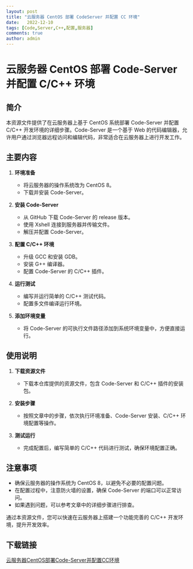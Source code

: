 ```yaml
---
layout: post
title: "云服务器 CentOS 部署 CodeServer 并配置 CC 环境"
date:   2022-12-10
tags: [Code,Server,C++,配置,服务器]
comments: true
author: admin
---
```

# 云服务器 CentOS 部署 Code-Server 并配置 C/C++ 环境

## 简介
本资源文件提供了在云服务器上基于 CentOS 系统部署 Code-Server 并配置 C/C++ 开发环境的详细步骤。Code-Server 是一个基于 Web 的代码编辑器，允许用户通过浏览器远程访问和编辑代码，非常适合在云服务器上进行开发工作。

## 主要内容
1. **环境准备**
   - 将云服务器的操作系统改为 CentOS 8。
   - 下载并安装 Code-Server。

2. **安装 Code-Server**
   - 从 GitHub 下载 Code-Server 的 release 版本。
   - 使用 Xshell 连接到服务器并传输文件。
   - 解压并配置 Code-Server。

3. **配置 C/C++ 环境**
   - 升级 GCC 和安装 GDB。
   - 安装 G++ 编译器。
   - 配置 Code-Server 的 C/C++ 插件。

4. **运行测试**
   - 编写并运行简单的 C/C++ 测试代码。
   - 配置多文件编译运行环境。

5. **添加环境变量**
   - 将 Code-Server 的可执行文件路径添加到系统环境变量中，方便直接运行。

## 使用说明
1. **下载资源文件**
   - 下载本仓库提供的资源文件，包含 Code-Server 和 C/C++ 插件的安装包。

2. **安装步骤**
   - 按照文章中的步骤，依次执行环境准备、Code-Server 安装、C/C++ 环境配置等操作。

3. **测试运行**
   - 完成配置后，编写简单的 C/C++ 代码进行测试，确保环境配置正确。

## 注意事项
- 确保云服务器的操作系统为 CentOS 8，以避免不必要的配置问题。
- 在配置过程中，注意防火墙的设置，确保 Code-Server 的端口可以正常访问。
- 如果遇到问题，可以参考文章中的详细步骤进行排查。

通过本资源文件，您可以快速在云服务器上搭建一个功能完善的 C/C++ 开发环境，提升开发效率。

## 下载链接

[云服务器CentOS部署Code-Server并配置CC环境](https://pan.quark.cn/s/76147130f2ce)